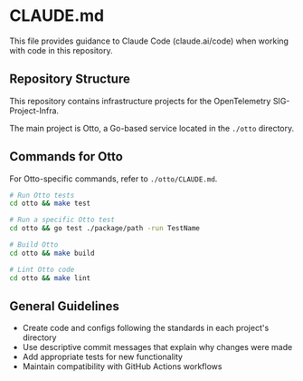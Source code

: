 # CLAUDE.md

This file provides guidance to Claude Code (claude.ai/code) when working with code in this repository.

## Repository Structure

This repository contains infrastructure projects for the OpenTelemetry SIG-Project-Infra.

The main project is Otto, a Go-based service located in the `./otto` directory.

## Commands for Otto

For Otto-specific commands, refer to `./otto/CLAUDE.md`.

```bash
# Run Otto tests
cd otto && make test

# Run a specific Otto test
cd otto && go test ./package/path -run TestName

# Build Otto
cd otto && make build

# Lint Otto code
cd otto && make lint
```

## General Guidelines

- Create code and configs following the standards in each project's directory
- Use descriptive commit messages that explain why changes were made
- Add appropriate tests for new functionality
- Maintain compatibility with GitHub Actions workflows
